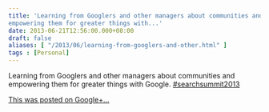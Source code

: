 ```yaml
---
title: 'Learning from Googlers and other managers about communities and
empowering them for greater things with...'
date: 2013-06-21T12:56:00.000+08:00
draft: false
aliases: [ "/2013/06/learning-from-googlers-and-other.html" ]
tags : [Personal]
---
```


Learning from Googlers and other managers about communities and empowering them for greater things with Google. [#searchsummit2013](https://plus.google.com/s/%23searchsummit2013)

[This was posted on Google+…](https://plus.google.com/114642277785568765419/posts/VHFrbLceFCX)